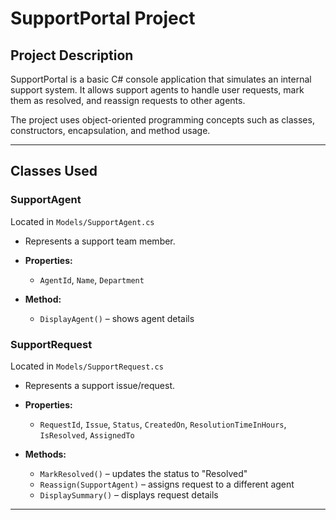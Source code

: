 
# SupportPortal Project

## Project Description

SupportPortal is a basic C# console application that simulates an internal support system. It allows support agents to handle user requests, mark them as resolved, and reassign requests to other agents.

The project uses object-oriented programming concepts such as classes, constructors, encapsulation, and method usage.

---

## Classes Used

### SupportAgent

Located in `Models/SupportAgent.cs`

* Represents a support team member.
* **Properties:**

  * `AgentId`, `Name`, `Department`
* **Method:**

  * `DisplayAgent()` – shows agent details

### SupportRequest

Located in `Models/SupportRequest.cs`

* Represents a support issue/request.
* **Properties:**

  * `RequestId`, `Issue`, `Status`, `CreatedOn`, `ResolutionTimeInHours`, `IsResolved`, `AssignedTo`
* **Methods:**

  * `MarkResolved()` – updates the status to "Resolved"
  * `Reassign(SupportAgent)` – assigns request to a different agent
  * `DisplaySummary()` – displays request details

---
